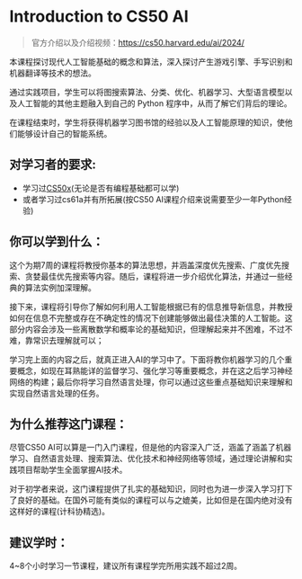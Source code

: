 # Introduction to CS50 AI
> 官方介绍以及介绍视频：https://cs50.harvard.edu/ai/2024/

本课程探讨现代人工智能基础的概念和算法，深入探讨产生游戏引擎、手写识别和机器翻译等技术的想法。

通过实践项目，学生可以将图搜索算法、分类、优化、机器学习、大型语言模型以及人工智能的其他主题融入到自己的 Python 程序中，从而了解它们背后的理论。

在课程结束时，学生将获得机器学习图书馆的经验以及人工智能原理的知识，使他们能够设计自己的智能系统。

## 对学习者的要求:
- 学习过[CS50x](https://cs50.harvard.edu/x/2024/)(无论是否有编程基础都可以学)
- 或者学习过cs61a并有所拓展(按CS50 AI课程介绍来说需要至少一年Python经验)

## 你可以学到什么：
这个为期7周的课程将教授你基本的算法思想，并涵盖深度优先搜索、广度优先搜索、贪婪最佳优先搜索等内容。随后，课程将进一步介绍优化算法，并通过一些经典的算法实例加深理解。

接下来，课程将引导你了解如何利用人工智能根据已有的信息推导新信息，并教授如何在信息不完整或存在不确定性的情况下创建能够做出最佳决策的人工智能。这部分内容会涉及一些离散数学和概率论的基础知识，但理解起来并不困难，不过不难，靠常识去理解就可以；

学习完上面的内容之后，就真正进入AI的学习中了。下面将教你机器学习的几个重要概念，如现在耳熟能详的监督学习、强化学习等重要概念，并在这之后学习神经网络的构建；最后你将学习自然语言处理，你可以通过这些重点基础知识来理解和实现自然语言处理的任务。

## 为什么推荐这门课程：

尽管CS50 AI可以算是一门入门课程，但是他的内容深入广泛，涵盖了涵盖了机器学习、自然语言处理、搜索算法、优化技术和神经网络等领域，通过理论讲解和实践项目帮助学生全面掌握AI技术。

对于初学者来说，这门课程提供了扎实的基础知识，同时也为进一步深入学习打下了良好的基础。在国外可能有类似的课程可以与之媲美，比如但是在国内绝对没有这样好的课程(计科协精选)。

## 建议学时：

4~8个小时学习一节课程，建议所有课程学完所用实践不超过2周。
